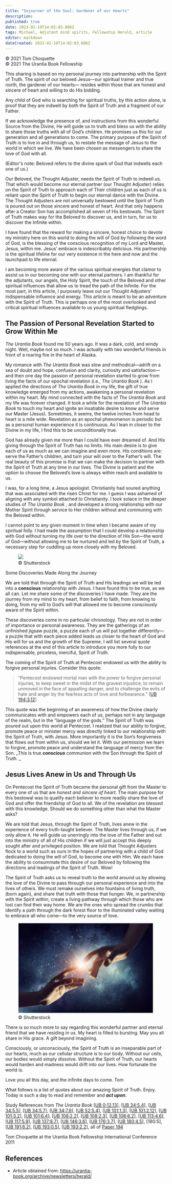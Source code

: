 ```yaml
---
title: "Sojourner of the Soul: Gardener of our Hearts"
description: 
published: true
date: 2023-02-19T14:02:03.086Z
tags: Michael, Adjutant mind spirits, Fellowship Herald, article
editor: markdown
dateCreated: 2023-02-19T14:02:03.086Z
---
```


<p class="v-card v-sheet theme--light grey lighten-3 px-2">© 2021 Tom Choquette<br>© 2021 The Urantia Book Fellowship</p>

This sharing is based on my personal journey into partnership with the Spirit of Truth. The spirit of our beloved Jesus—our spiritual trainer and true north, the gardener of our hearts— resides within those that are honest and sincere of heart and willing to do His bidding. 

Any child of God who is searching for spiritual truths, by this action alone, is proof that they are indwelt by both the Spirit of Truth and a fragment of our Father. 

If we acknowledge the presence of, and instructions from this wonderful Source from the Divine, He will guide us to truth and bless us with the ability to share those truths with all of God’s children. He promises us this for our generation and all generations to come. The primary purpose of the Spirit of Truth is to live in and through us, to restate the message of Jesus to the world in which we live. We have been chosen as messengers to share the love of God with all. 

(Editor's note: Beloved refers to the divine spark of God that indwells each one of us.) 

Our Beloved, the Thought Adjuster, needs the Spirit of Truth to indwell us. That which would become our eternal partner (our Thought Adjuster) relies on the Spirit of Truth to approach each of Their children just as each of us is reliant upon the Spirit of Truth to begin our eternal dance with the Divine. The Thought Adjusters are not universally bestowed until the Spirit of Truth is poured out on those sincere and honest of heart. And that only happens after a Creator Son has accomplished all seven of His bestowals. The Spirit of Truth makes way for the Beloved to discover us, and in turn, for us to discover the Infinite within. 

I have found that the reward for making a sincere, honest choice to devote my ministry here on this world to doing the will of God by following the word of God, is the blessing of the conscious recognition of my Lord and Master, Jesus, within me. Jesus’ embrace is indescribably delicious. His partnership is the spiritual lifeline for our very existence in the here and now and the launchpad to life eternal. 

I am becoming more aware of the various spiritual energies that clamor to assist us in our becoming one with our eternal partners. I am thankful for the adjutants, our angels, the Holy Spirit, the touch of the Beloved and other spiritual influences that allow us to tread the path of the Infinite. For the most part, in this article, I purposely leave out our Thought Adjusters’ indispensable influence and energy. This article is meant to be an adventure with the Spirit of Truth. This is perhaps one of the most overlooked and critical spiritual influences available to us young spiritual fledglings. 

## The Passion of Personal Revelation Started to Grow Within Me 

_The Urantia Book_ found me 50 years ago. It was a dark, cold, and windy night. Well, maybe not so much. I was actually with two wonderful friends in front of a roaring fire in the heart of Alaska. 

My romance with _The Urantia Book_ was slow and methodical—adrift on a sea of doubt and hope, confusion and clarity, curiosity and satisfaction—and then one day the passion of personal revelation started to grow from living the facts of our epochal revelation (i.e., _The Urantia Book_ ). As I applied the directions of _The Urantia Book_ in my life, the gift of true knowledge emerged from my actions, awakening a personal revelation within my heart. My mind connected with the facts of _The Urantia Book_ and my life was forever changed. It took a while for the revelation of _The Urantia Book_ to touch my heart and ignite an insatiable desire to know and serve our Master (Jesus). Sometimes, it seems, the twelve inches from head to heart is a mile wide. Revelation as an epochal phenomenon is periodic but as a personal human experience it is continuous. As I lean in closer to the Divine in my life, I find this to be unconditionally true. 

God has already given me more than I could have ever dreamed of. And His giving through the Spirit of Truth has no limits. His main desire is to give each of us as much as we can imagine and even more. His conditions are: serve the Father’s children, and turn your will over to the Father’s will. The real beauty of this promise is that we can make the decision to partner with the Spirit of Truth at any time in our lives. The Divine is patient and the option to choose the Beloved’s love is always within reach and available to us. 

I was, for a long time, a Jesus apologist. Christianity had soured anything that was associated with the risen Christ for me. I guess I was ashamed of aligning with any symbol attached to Christianity. I took solace in the deeper studies of _The Urantia Book_ , and developed a strong relationship with our Mother Spirit through service to Her children without and communing with the Beloved within. 

I cannot point to any given moment in time when I became aware of my spiritual folly. I had made the assumption that I could develop a relationship with God without turning my life over to the direction of His Son—the word of God—without allowing me to be nurtured and led by the Spirit of Truth, a necessary step for cuddling up more closely with my Beloved. 

<figure id="Figure_6" class="image urantiapedia">
<img src="/image/article/Tom_Choquette/004220.png">
<figcaption>© Shutterstock</figcaption>
</figure>

Some Discoveries Made Along the Journey 

We are told that through the Spirit of Truth and His leadings we will be led into a **conscious** relationship with Jesus. I have found this to be true, as we all can. Let me share some of the discoveries I have made. They are the journey from my mind to my heart, from belief to faith, from knowing to doing, from my will to God’s will that allowed me to become consciously aware of the Spirit within. 

These discoveries come in no particular chronology. They are not in order of importance or personal awareness. They are the gatherings of an unfinished jigsaw puzzle, a puzzle each of us will put together differently— a puzzle that with each piece added leads us closer to the heart of God and His will for us and the growth of the Supreme. I will list several quote references at the end of this article to introduce you more fully to our indispensable, priceless, merciful, Spirit of Truth. 

The coming of the Spirit of Truth at Pentecost endowed us with the ability to forgive personal injuries. Consider this quote: 

> ”Pentecost endowed mortal man with the power to forgive personal injuries, to keep sweet in the midst of the gravest injustice, to remain unmoved in the face of appalling danger, and to challenge the evils of hate and anger by the fearless acts of love and forbearance.” [[UB 194:3.12](/en/The_Urantia_Book/194#p3_12)] 

This quote was the beginning of an awareness of how the Divine clearly communicates with and empowers each of us, perhaps not in any language of the realm, but in the “language of the gods.” The Spirit of Truth was poured out upon this world at Pentecost. I realized that our ability to forgive, promote peace or minister mercy was directly linked to our relationship with the Spirit of Truth, with Jesus. More importantly it is the Son’s forgiveness that flows out from within us, should we let it. With our permission we learn to forgive, promote peace and understand the language of mercy from the Son. _This is true ***conscious*** communion with the Son through the Spirit of Truth. _

## Jesus Lives Anew in Us and Through Us 

On Pentecost the Spirit of Truth became the personal gift from the Master to every one of us that are _honest and sincere of heart_. The main purpose for this bestowal was to qualify each believer to more readily share the love of God and offer the friendship of God to all. We of the revelation are blessed with this knowledge. Should we do something other than what the Master asks? 

We are told that Jesus, through the Spirit of Truth, lives anew in the experience of every truth-taught believer. The Master lives through us, if we only allow it. He will guide us unerringly into the love of the Father and out into the ministry of all of His children if we will just accept this deeply sought after and privileged position. We are told that Thought Adjusters flock to a world such as ours in the hopes of partnering with a child of God dedicated to doing the will of God, to become one with Him. We each have the ability to consummate this desire of our Beloved by following the directions and leadings of the Spirit of Truth. Wow! 

The Spirit of Truth asks us to reveal truth to the world around us by allowing the love of the Divine to pass through our personal experience and into the lives of others. We must remake ourselves into fountains of living truth, (born again), and share that truth with those that hunger. We, in partnership with the Spirit within, create a living pathway through which those who are lost can find their way home. We are the ones who spread the crumbs that identify a path through the dark forest floor to the illuminated valley waiting to embrace all who come—to the very source of love. 

<figure id="Figure_6" class="image urantiapedia">
<img src="/image/article/Tom_Choquette/004221.jpg">
<figcaption>© Shutterstock</figcaption>
</figure>

There is so much more to say regarding this wonderful partner and eternal friend that we have residing in us. My heart is filled to bursting. May you all share in His grace. A gift beyond imagining. 

Consciously, or unconsciously, the Spirit of Truth is an inseparable part of our hearts, much as our cellular structure is to our body. Without our cells, our bodies would simply dissolve. Without the Spirit of Truth, our hearts would harden and madness would drift into our lives. How fortunate the world is. 

Love you all this day, and the infinite days to come. Tom 

What follows is a list of quotes about our amazing Spirit of Truth. Enjoy. Today is such a day to read and remember and **_act upon._** 

Study References from _The Urantia Book_ [[UB 0:12.13](/en/The_Urantia_Book/0#p12_13)], [[UB 34:5.4](/en/The_Urantia_Book/34#p5_4)], [[UB 34:5.5](/en/The_Urantia_Book/34#p5_5)], [[UB 34:5.7](/en/The_Urantia_Book/34#p5_7)], [[UB 34:7.8](/en/The_Urantia_Book/34#p7_8)], [[UB 52:5.4](/en/The_Urantia_Book/52#p5_4)], [[UB 101:1.3](/en/The_Urantia_Book/101#p1_3)], [[UB 101:2.12](/en/The_Urantia_Book/101#p2_12)], [[UB 101:3.2](/en/The_Urantia_Book/101#p3_2)], [[UB 101:6.4](/en/The_Urantia_Book/101#p6_4)], [[UB 108:2.2](/en/The_Urantia_Book/108#p2_2)], [[UB 108:2.3](/en/The_Urantia_Book/108#p2_3)], [[UB 108:6.2](/en/The_Urantia_Book/108#p6_2)], [[UB 113:4.6](/en/The_Urantia_Book/113#p4_6)], [[UB 117:5.9](/en/The_Urantia_Book/117#p5_9)], [[UB 137:8.7](/en/The_Urantia_Book/137#p8_7)], [[UB 146:3.6](/en/The_Urantia_Book/146#p3_6)], [[UB 176:3.7](/en/The_Urantia_Book/176#p3_7)], [[UB 180:4.5](/en/The_Urantia_Book/180#p4_5)], [180:5], [[UB 191:6.2](/en/The_Urantia_Book/191#p6_2)], [[UB 193:0.5](/en/The_Urantia_Book/193#p0_5)], [[UB 193:2.2](/en/The_Urantia_Book/193#p2_2)], all of [Paper 194](/en/The_Urantia_Book/194) 

Tom Choquette at the Urantia Book Fellowship International Conference 2011 

## References

- Article obtained from: https://urantia-book.org/archive/newsletters/herald/